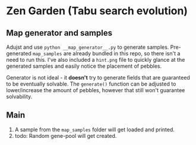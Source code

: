 # Zen Garden (Tabu search evolution)

## Map generator and samples

Adujst and use `python __map_generator__.py` to generate samples. Pre-generated `map_samples` are already bundled in this repo, so there isn't a need to run this. I've also included a `hint.png` file to quickly glance at the generated samples and easily notice the placement of pebbles.

Generator is not ideal - it **doesn't** try to generate fields that are guaranteed to be eventually solvable. The  `generate()` function can be adjusted to lower/increase the amount of pebbles, however that still won't guarantee solvability.

## Main

1. A sample from the `map_samples` folder will get loaded and printed.
2. todo: Random gene-pool will get created.